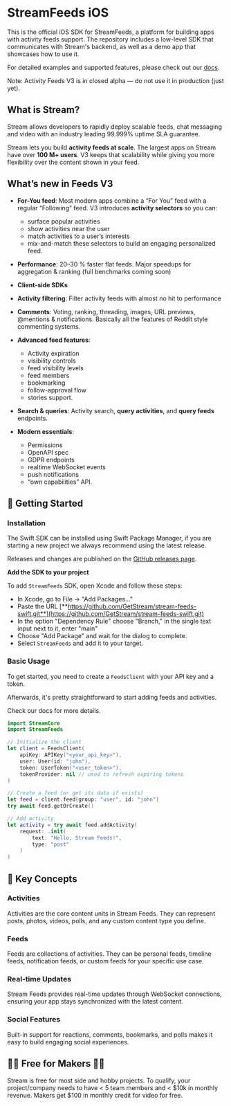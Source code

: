 # StreamFeeds iOS

This is the official iOS SDK for StreamFeeds, a platform for building apps with activity feeds support. The repository includes a low-level SDK that communicates with Stream's backend, as well as a demo app that showcases how to use it.

For detailed examples and supported features, please check out our [docs](https://getstream.io/activity-feeds/docs/ios/).

Note: Activity Feeds V3 is in closed alpha — do not use it in production (just yet).

## What is Stream?

Stream allows developers to rapidly deploy scalable feeds, chat messaging and video with an industry leading 99.999% uptime SLA guarantee.

Stream lets you build **activity feeds at scale**. The largest apps on Stream have over **100 M+ users**.
V3 keeps that scalability while giving you more flexibility over the content shown in your feed.

## What’s new in Feeds V3

- **For-You feed**: Most modern apps combine a “For You” feed with a regular “Following” feed. V3 introduces **activity selectors** so you can:
  - surface popular activities
  - show activities near the user
  - match activities to a user’s interests
  - mix-and-match these selectors to build an engaging personalized feed.

- **Performance**: 20–30 % faster flat feeds. Major speedups for aggregation & ranking (full benchmarks coming soon)

- **Client-side SDKs**

- **Activity filtering**: Filter activity feeds with almost no hit to performance

- **Comments**: Voting, ranking, threading, images, URL previews, @mentions & notifications. Basically all the features of Reddit style commenting systems.

- **Advanced feed features**: 
  - Activity expiration
  - visibility controls 
  - feed visibility levels
  - feed members
  - bookmarking
  - follow-approval flow
  - stories support.

- **Search & queries**: Activity search, **query activities**, and **query feeds** endpoints.

- **Modern essentials**: 
  - Permissions
  - OpenAPI spec
  - GDPR endpoints
  - realtime WebSocket events
  - push notifications
  - “own capabilities” API.

## 🚀 Getting Started

### Installation

The Swift SDK can be installed using Swift Package Manager, if you are starting a new project we always recommend using the latest release. 

Releases and changes are published on the [GitHub releases page](https://github.com/GetStream/stream-feeds-swift/releases).

**Add the SDK to your project**

To add `StreamFeeds` SDK, open Xcode and follow these steps:

- In Xcode, go to File -> "Add Packages…"
- Paste the URL [**https://github.com/GetStream/stream-feeds-swift.git**](https://github.com/GetStream/stream-feeds-swift.git)
- In the option "Dependency Rule" choose "Branch," in the single text input next to it, enter "main"
- Choose "Add Package" and wait for the dialog to complete.
- Select `StreamFeeds` and add it to your target.

### Basic Usage

To get started, you need to create a `FeedsClient` with your API key and a token. 

Afterwards, it's pretty straightforward to start adding feeds and activities.

Check our docs for more details.

```swift
import StreamCore
import StreamFeeds

// Initialize the client
let client = FeedsClient(
    apiKey: APIKey("<your_api_key>"),
    user: User(id: "john"),
    token: UserToken("<user_token>"),
    tokenProvider: nil // used to refresh expiring tokens
)

// Create a feed (or get its data if exists)
let feed = client.feed(group: "user", id: "john")
try await feed.getOrCreate()

// Add activity
let activity = try await feed.addActivity(
    request: .init(
        text: "Hello, Stream Feeds!",
        type: "post"
    )
)
```

## 📖 Key Concepts

### Activities

Activities are the core content units in Stream Feeds. They can represent posts, photos, videos, polls, and any custom content type you define.

### Feeds

Feeds are collections of activities. They can be personal feeds, timeline feeds, notification feeds, or custom feeds for your specific use case.

### Real-time Updates

Stream Feeds provides real-time updates through WebSocket connections, ensuring your app stays synchronized with the latest content.

### Social Features

Built-in support for reactions, comments, bookmarks, and polls makes it easy to build engaging social experiences.

## 👩‍💻 Free for Makers 👨‍💻

Stream is free for most side and hobby projects. To qualify, your project/company needs to have < 5 team members and < $10k in monthly revenue. Makers get $100 in monthly credit for video for free.

